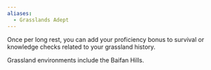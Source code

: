 ```yaml
---
aliases:
  - Grasslands Adept
---
```

Once per long rest, you can add your proficiency bonus to survival or knowledge checks related to your grassland history.

Grassland environments include the Baifan Hills.